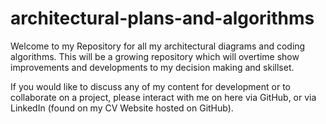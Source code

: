 # architectural-plans-and-algorithms

Welcome to my Repository for all my architectural diagrams and coding algorithms.
This will be a growing repository which will overtime show improvements and developments to my decision making and skillset.

If you would like to discuss any of my content for development or to collaborate on a project, please interact with me on here via GitHub, or via LinkedIn (found on my CV Website hosted on GitHub).

